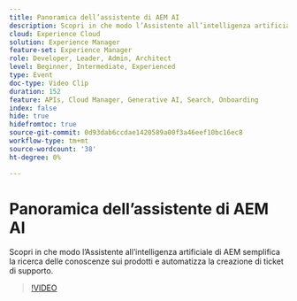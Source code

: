 ```yaml
---
title: Panoramica dell’assistente di AEM AI
description: Scopri in che modo l’Assistente all’intelligenza artificiale di AEM semplifica la ricerca delle conoscenze sui prodotti e automatizza la creazione di ticket di supporto.
cloud: Experience Cloud
solution: Experience Manager
feature-set: Experience Manager
role: Developer, Leader, Admin, Architect
level: Beginner, Intermediate, Experienced
type: Event
doc-type: Video Clip
duration: 152
feature: APIs, Cloud Manager, Generative AI, Search, Onboarding
index: false
hide: true
hidefromtoc: true
source-git-commit: 0d93dab6ccdae1420589a00f3a46eef10bc16ec8
workflow-type: tm+mt
source-wordcount: '38'
ht-degree: 0%

---
```



# Panoramica dell’assistente di AEM AI

Scopri in che modo l’Assistente all’intelligenza artificiale di AEM semplifica la ricerca delle conoscenze sui prodotti e automatizza la creazione di ticket di supporto.

>[!VIDEO](https://video.tv.adobe.com/v/3459225/?learn=on&enablevpops)
